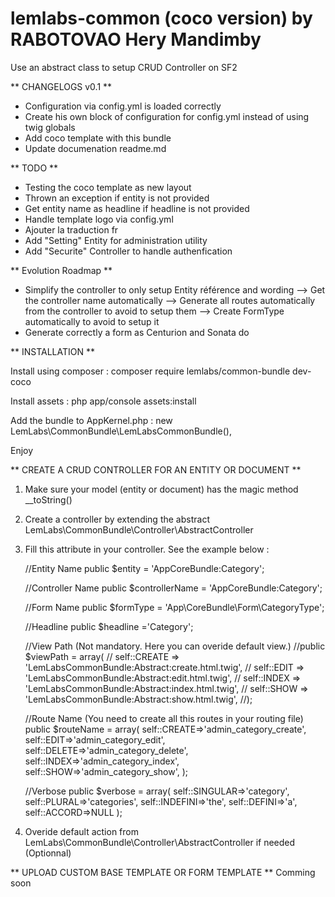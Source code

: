 lemlabs-common (coco version) by RABOTOVAO Hery Mandimby
======================

Use an abstract class to setup CRUD Controller on SF2


** CHANGELOGS v0.1 **
- Configuration via config.yml is loaded correctly
- Create his own block of configuration for config.yml instead of using twig globals
- Add coco template with this bundle
- Update documenation readme.md


** TODO **
- Testing the coco template as new layout
- Thrown an exception if entity is not provided
- Get entity name as headline if headline is not provided
- Handle template logo via config.yml
- Ajouter la traduction fr
- Add "Setting" Entity for administration utility
- Add "Securite" Controller to handle authenfication


** Evolution Roadmap **
- Simplify the controller to only setup Entity référence and wording
--> Get the controller name automatically
--> Generate all routes automatically from the controller to avoid to setup them
--> Create FormType automatically  to avoid to setup it
- Generate correctly a form as Centurion and Sonata do


** INSTALLATION **

Install using composer :
composer require lemlabs/common-bundle dev-coco

Install assets :
php app/console assets:install

Add the bundle to AppKernel.php :
new LemLabs\CommonBundle\LemLabsCommonBundle(),
			
Enjoy



** CREATE A CRUD CONTROLLER FOR AN ENTITY OR DOCUMENT **

1. Make sure your model (entity or document) has the magic method __toString()

2. Create a controller by extending the abstract LemLabs\CommonBundle\Controller\AbstractController

3. Fill this attribute in your controller. See the example below :
	
	//Entity Name
	public $entity = 'AppCoreBundle:Category';
	
	//Controller Name
	public $controllerName = 'AppCoreBundle:Category';
	
	//Form Name
	public $formType = 'App\CoreBundle\Form\CategoryType';
	
	//Headline
	public $headline ='Category';
	
	//View Path (Not mandatory. Here you can overide default view.)
	//public $viewPath = array(
    //    self::CREATE => 'LemLabsCommonBundle:Abstract:create.html.twig',
    //    self::EDIT => 'LemLabsCommonBundle:Abstract:edit.html.twig',
    //    self::INDEX => 'LemLabsCommonBundle:Abstract:index.html.twig',
    //    self::SHOW => 'LemLabsCommonBundle:Abstract:show.html.twig',
    //);

	//Route Name (You need to create all this routes in your routing file)	
	public $routeName = array(
			self::CREATE=>'admin_category_create',
			self::EDIT=>'admin_category_edit',
			self::DELETE=>'admin_category_delete',
			self::INDEX=>'admin_category_index',
			self::SHOW=>'admin_category_show',
			);
	
	//Verbose
	public $verbose = array(
			self::SINGULAR=>'category',
			self::PLURAL=>'categories',
			self::INDEFINI=>'the',
			self::DEFINI=>'a',
			self::ACCORD=>NULL
			);

4. Overide default action from LemLabs\CommonBundle\Controller\AbstractController if needed (Optionnal)


** UPLOAD CUSTOM BASE TEMPLATE OR FORM TEMPLATE **
Comming soon